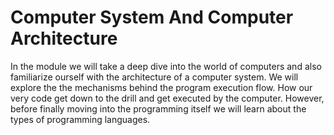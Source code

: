# Computer System And Computer Architecture

In the module we will take a deep dive into the world of computers and also familiarize ourself with the architecture of a computer system. We will explore the the mechanisms behind the program execution flow. How our very code get down to the drill and get executed by the computer. However, before finally moving into the programming itself we will learn about the types of programming languages.

## 



 